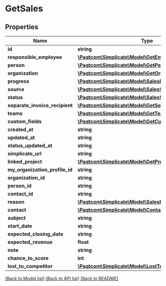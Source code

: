 # GetSales

## Properties

 Name                           | Type                                                                                    | Description | Notes      
--------------------------------|-----------------------------------------------------------------------------------------|-------------|------------
 **id**                         | **string**                                                                              |             | [optional] 
 **responsible_employee**       | [**\Paqtcom\Simplicate\Model\GetEmployeeSimple**](GetEmployeeSimple.md)                     |             | [optional] 
 **person**                     | [**\Paqtcom\Simplicate\Model\GetPersonSimple**](GetPersonSimple.md)                         |             | [optional] 
 **organization**               | [**\Paqtcom\Simplicate\Model\GetOrganizationSimple**](GetOrganizationSimple.md)             |             | [optional] 
 **progress**                   | [**\Paqtcom\Simplicate\Model\SalesProgress**](SalesProgress.md)                             |             | [optional] 
 **source**                     | [**\Paqtcom\Simplicate\Model\SalesSource**](SalesSource.md)                                 |             | [optional] 
 **status**                     | [**\Paqtcom\Simplicate\Model\SalesStatus**](SalesStatus.md)                                 |             | [optional] 
 **separate_invoice_recipient** | [**\Paqtcom\Simplicate\Model\GetSeparateInvoiceRecipient**](GetSeparateInvoiceRecipient.md) |             | [optional] 
 **teams**                      | [**\Paqtcom\Simplicate\Model\GetTeamSimple[]**](GetTeamSimple.md)                           |             | [optional] 
 **custom_fields**              | [**\Paqtcom\Simplicate\Model\GetCustomField[]**](GetCustomField.md)                         |             | [optional] 
 **created_at**                 | **string**                                                                              |             | [optional] 
 **updated_at**                 | **string**                                                                              |             | [optional] 
 **status_updated_at**          | **string**                                                                              |             | [optional] 
 **simplicate_url**             | **string**                                                                              |             | [optional] 
 **linked_project**             | [**\Paqtcom\Simplicate\Model\GetProjectSimple**](GetProjectSimple.md)                       |             | [optional] 
 **my_organization_profile_id** | **string**                                                                              |             | [optional] 
 **organization_id**            | **string**                                                                              |             | [optional] 
 **person_id**                  | **string**                                                                              |             | [optional] 
 **contact_id**                 | **string**                                                                              |             | [optional] 
 **reason**                     | [**\Paqtcom\Simplicate\Model\SalesReason**](SalesReason.md)                                 |             | [optional] 
 **contact**                    | [**\Paqtcom\Simplicate\Model\ContactPerson**](ContactPerson.md)                             |             | [optional] 
 **subject**                    | **string**                                                                              |             | [optional] 
 **start_date**                 | **string**                                                                              |             | [optional] 
 **expected_closing_date**      | **string**                                                                              |             | [optional] 
 **expected_revenue**           | **float**                                                                               |             | [optional] 
 **note**                       | **string**                                                                              |             | [optional] 
 **chance_to_score**            | **int**                                                                                 |             | [optional] 
 **lost_to_competitor**         | [**\Paqtcom\Simplicate\Model\LostToCompetitor**](LostToCompetitor.md)                       |             | [optional] 

[[Back to Model list]](../README.md#documentation-for-models) [[Back to API list]](../README.md#documentation-for-api-endpoints) [[Back to README]](../README.md)


